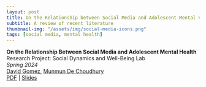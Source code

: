```yaml
---
layout: post
title: On the Relationship between Social Media and Adolescent Mental Health
subtitle: A review of recent literature
thumbnail-img: "/assets/img/social-media-icons.png"
tags: [social media, mental health]
---
```


**On the Relationship Between Social Media and Adolescent Mental Health** \
Research Project: Social Dynamics and Well-Being Lab \
*Spring 2024* \
[David Gomez](https://dbgomez94.github.io/),
[Munmun De Choudhury](http://www.munmund.net/index.html)
\
[PDF](/pdfs/social-media-and-mentla-health.pdf) |
[Slides](/pdfs/social-media-and-mental-health-slides.pdf)

